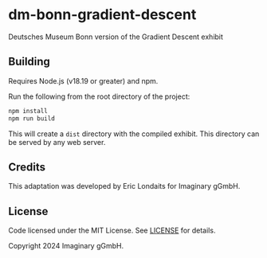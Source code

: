 # dm-bonn-gradient-descent

Deutsches Museum Bonn version of the Gradient Descent exhibit

## Building

Requires Node.js (v18.19 or greater) and npm.

Run the following from the root directory of the project:

```bash
npm install
npm run build
```

This will create a `dist` directory with the compiled exhibit. This directory can be served by any web server.

## Credits

This adaptation was developed by Eric Londaits for Imaginary gGmbH.

## License

Code licensed under the MIT License. See [LICENSE](LICENSE) for details.

Copyright 2024 Imaginary gGmbH.

